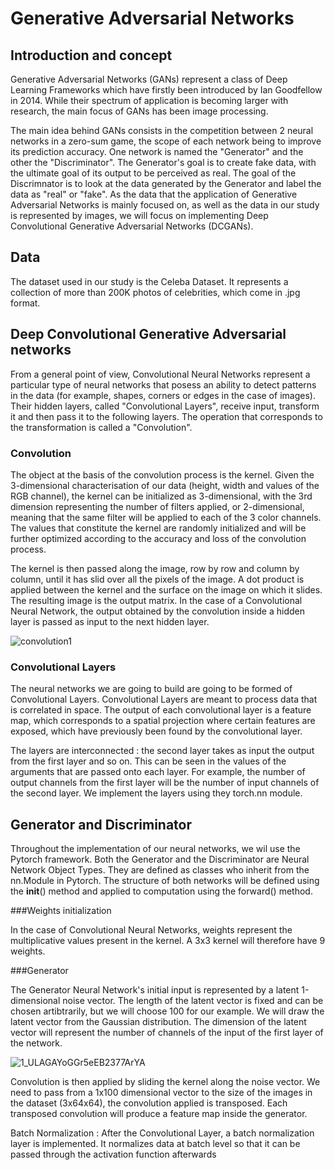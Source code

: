 # Generative Adversarial Networks

## Introduction and concept

Generative Adversarial Networks (GANs) represent a class of Deep Learning Frameworks which have firstly been introduced by Ian Goodfellow in 2014. While their spectrum of application is becoming larger with research, the main focus of GANs has been image processing.

The main idea behind GANs consists in the competition between 2 neural networks in a zero-sum game, the scope of each network being to improve its prediction accuracy. One network is named the "Generator" and the other the "Discriminator". The Generator's goal is to create fake data, with the ultimate goal of its output to be perceived as real. The goal of the Discrimnator is to look at the data generated by the Generator and label the data as "real" or "fake". As the data that the application of Generative Adversarial Networks is mainly focused on, as well as the data in our study is represented by images, we will focus on implementing Deep Convolutional Generative Adversarial Networks (DCGANs).

## Data 

The dataset used in our study is the Celeba Dataset. It represents a collection of more than 200K photos of celebrities, which come in .jpg format.



## Deep Convolutional Generative Adversarial networks 

From a general point of view, Convolutional Neural Networks represent a particular type of neural networks that posess an ability to detect patterns in the data (for example, shapes, corners or edges in the case of images). Their hidden layers, called "Convolutional Layers", receive input, transform it and then pass it to the following layers. The operation that corresponds to the transformation is called a "Convolution".

### Convolution

The object at the basis of the convolution process is the kernel. Given the 3-dimensional characterisation of our data (height, width and values of the RGB channel), the kernel can be initialized as 3-dimensional, with the 3rd dimension representing the number of filters applied, or 2-dimensional, meaning that the same filter will be applied to each of the 3 color channels. The values that constitute the kernel are randomly initialized and will be further optimized according to the accuracy and loss of the convolution process.

The kernel is then passed along the image, row by row and column by column, until it has slid over all the pixels of the image. A dot product is applied between the kernel and the surface on the image on which it slides. The resulting image is the output matrix. In the case of a Convolutional Neural Network, the output obtained by the convolution inside a hidden layer is passed as input to the next hidden layer.

![convolution1](https://user-images.githubusercontent.com/114659655/200131876-4e9d595c-9ff9-4f57-9c58-b13382168a12.png)

### Convolutional Layers

The neural networks we are going to build are going to be formed of Convolutional Layers. Convolutional Layers are meant to process data that is correlated in space. The output of each convolutional layer is a feature map, which corresponds to a spatial projection where certain features are exposed, which have previously been found by the convolutional layer.

The layers are interconnected : the second layer takes as input the output from the first layer and so on. This can be seen in the values of the arguments that are passed onto each layer. For example, the number of output channels from the first layer will be the number of input channels of the second layer. We implement the layers using they torch.nn module.


## Generator and Discriminator

Throughout the implementation of our neural networks, we wil use the Pytorch framework. Both the Generator and the Discriminator are Neural Network Object Types. They are defined as classes who inherit from the nn.Module in Pytorch. The structure of both networks will be defined using the __init__() method and applied to computation using the forward() method.

###Weights initialization

In the case of Convolutional Neural Networks, weights represent the multiplicative values present in the kernel. A 3x3 kernel will therefore have 9 weights.

###Generator

The Generator Neural Network's initial input is represented by a latent 1-dimensional noise vector. The length of the latent vector is fixed and can be chosen artibtrarily, but we will choose 100 for our example. We will draw the latent vector from the Gaussian distribution. The dimension of the latent vector will represent the number of channels of the input of the first layer of the network. 

![1_ULAGAYoGGr5eEB2377ArYA](https://user-images.githubusercontent.com/114659655/201658929-c53960f3-1d5d-4e33-b6c6-f6f88d484100.png)


Convolution is then applied by sliding the kernel along the noise vector. We need to pass from a 1x100 dimensional vector to the size of the images in the dataset (3x64x64), the convolution applied is transposed. Each transposed convolution will produce a feature map inside the generator.

Batch Normalization : After the Convolutional Layer, a batch normalization layer is implemented. It normalizes data at batch level so that it can be passed through the activation function afterwards

